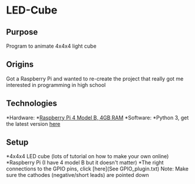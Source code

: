 # LED-Cube

## Purpose
Program to animate 4x4x4 light cube

## Origins
Got a Raspberry Pi and wanted to re-create the project that really got me interested in programming in high school

## Technologies
*Hardware:
	*[Raspberry Pi 4 Model B, 4GB RAM](https://www.raspberrypi.org/products/raspberry-pi-4-model-b/)
*Software:
	*Python 3, get the latest version [here](https://www.python.org/downloads/)

## Setup
*4x4x4 LED cube (lots of tutorial on how to make your own online)
*Raspberry Pi (I have 4 model B but it doesn't matter)
*The right connections to the GPIO pins, click [here](See GPIO_plugin.txt)
	Note: Make sure the cathodes (negative/short leads) are pointed down